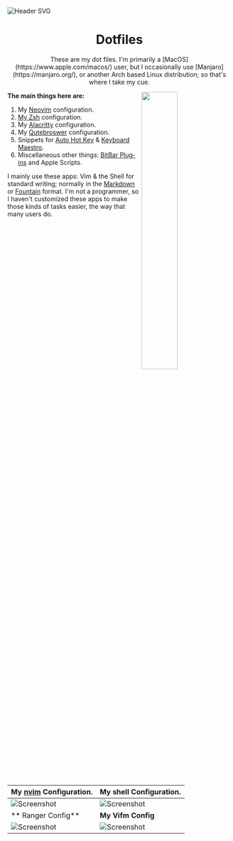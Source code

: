 ![Header SVG](https://makccr.github.io/images/github-header.svg)

<h1 align="center">Dotfiles</h1>
<p align="center">These are my dot files. I'm primarily a [MacOS](https://www.apple.com/macos/) user, but I occasionally use [Manjaro](https://manjaro.org/), or another Arch based Linux distribution; so that's where I take my cue.</p>

<img src="https://raw.githubusercontent.com/makccr/dot/master/images/profile.jpg" width="40%" align="right">

**The main things here are:**
1. My [Neovim](https://neovim.io/) configuration. 
2. [My Zsh](https://www.zsh.org/) configuration.
3. My [Alacritty](https://github.com/alacritty/alacritty) configuration.
4. My [Qutebroswer](https://qutebrowser.org/) configuration.
5. Snippets for [Auto Hot Key](https://www.autohotkey.com/) & [Keyboard Maestro](https://www.keyboardmaestro.com/main/). 
6. Miscellaneous other things: [BitBar Plug-ins](https://getbitbar.com/) and Apple Scripts. 

I mainly use these apps: Vim & the Shell for standard writing; normally in the [Markdown](https://www.markdownguide.org/) or [Fountain](https://fountain.io/) format. I'm not a programmer, so I haven't customized these apps to make those kinds of tasks easier, the way that many users do. 

**My [nvim](https://github.com/neovim/neovim) Configuration.** | **My shell Configuration.**
---------- | -------------------
![Screenshot](https://raw.githubusercontent.com/makccr/dot/master/images/vim.jpg) | ![Screenshot](https://raw.githubusercontent.com/makccr/dot/master/images/profile.jpg)
** Ranger Config** | **My Vifm Config**
![Screenshot]() | ![Screenshot](https://raw.githubusercontent.com/makccr/dot/master/images/vifm.jpg)
